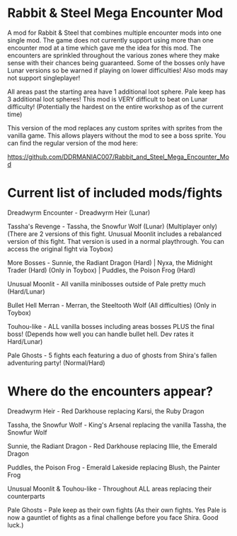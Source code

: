 # Rabbit &amp; Steel Mega Encounter Mod

A mod for Rabbit &amp; Steel that combines multiple encounter mods into one single mod. The game does not currently support using more than one encounter mod at a time which gave me the idea for this mod. The encounters are sprinkled throughout the various zones where they make sense with their chances being guaranteed. Some of the bosses only have Lunar versions so be warned if playing on lower difficulties! Also mods may not support singleplayer!

All areas past the starting area have 1 additional loot sphere. Pale keep has 3 additional loot spheres! This mod is VERY difficult to beat on Lunar difficulty! (Potentially the hardest on the entire workshop as of the current time)

This version of the mod replaces any custom sprites with sprites from the vanilla game. This allows players without the mod to see a boss sprite.
You can find the regular version of the mod here:

https://github.com/DDRMANIAC007/Rabbit_and_Steel_Mega_Encounter_Mod

# Current list of included mods/fights

Dreadwyrm Encounter - Dreadwyrm Heir (Lunar)

Tassha's Revenge - Tassha, the Snowfur Wolf (Lunar) (Multiplayer only) (There are 2 versions of this fight. Unusual Moonlit includes a rebalanced version of this fight. That version is used in a normal playthrough. You can access the original fight via Toybox)

More Bosses - Sunnie, the Radiant Dragon (Hard) | Nyxa, the Midnight Trader (Hard) (Only in Toybox) | Puddles, the Poison Frog (Hard)

Unusual Moonlit - All vanilla minibosses outside of Pale pretty much (Hard/Lunar)

Bullet Hell Merran - Merran, the Steeltooth Wolf (All difficulties) (Only in Toybox)

Touhou-like - ALL vanilla bosses including areas bosses PLUS the final boss! (Depends how well you can handle bullet hell. Dev rates it Hard/Lunar)

Pale Ghosts - 5 fights each featuring a duo of ghosts from Shira's fallen adventuring party! (Normal/Hard)

# Where do the encounters appear?

Dreadwyrm Heir - Red Darkhouse replacing Karsi, the Ruby Dragon

Tassha, the Snowfur Wolf - King's Arsenal replacing the vanilla Tassha, the Snowfur Wolf

Sunnie, the Radiant Dragon - Red Darkhouse replacing Illie, the Emerald Dragon

Puddles, the Poison Frog - Emerald Lakeside replacing Blush, the Painter Frog

Unusual Moonlit & Touhou-like - Throughout ALL areas replacing their counterparts

Pale Ghosts - Pale keep as their own fights (As their own fights. Yes Pale is now a gauntlet of fights as a final challenge before you face Shira. Good luck.)
